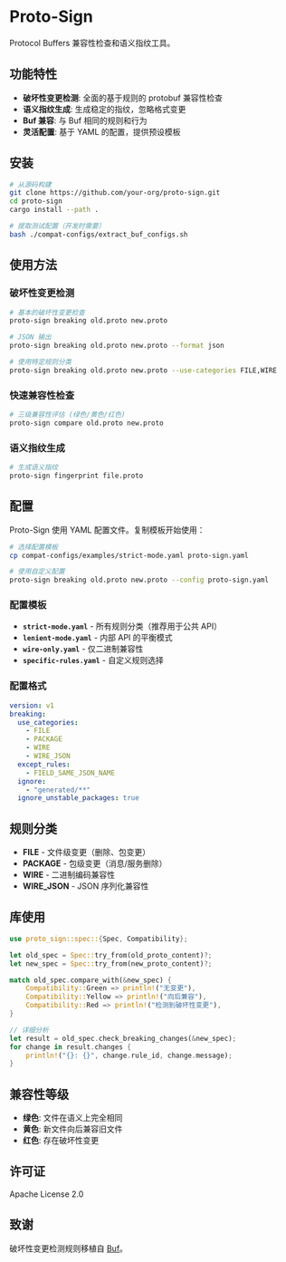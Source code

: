 # Proto-Sign

Protocol Buffers 兼容性检查和语义指纹工具。

## 功能特性

- **破坏性变更检测**: 全面的基于规则的 protobuf 兼容性检查
- **语义指纹生成**: 生成稳定的指纹，忽略格式变更
- **Buf 兼容**: 与 Buf 相同的规则和行为
- **灵活配置**: 基于 YAML 的配置，提供预设模板

## 安装

```bash
# 从源码构建
git clone https://github.com/your-org/proto-sign.git
cd proto-sign
cargo install --path .

# 提取测试配置（开发时需要）
bash ./compat-configs/extract_buf_configs.sh
```

## 使用方法

### 破坏性变更检测

```bash
# 基本的破坏性变更检查
proto-sign breaking old.proto new.proto

# JSON 输出
proto-sign breaking old.proto new.proto --format json

# 使用特定规则分类
proto-sign breaking old.proto new.proto --use-categories FILE,WIRE
```

### 快速兼容性检查

```bash
# 三级兼容性评估 (绿色/黄色/红色)
proto-sign compare old.proto new.proto
```

### 语义指纹生成

```bash
# 生成语义指纹
proto-sign fingerprint file.proto
```

## 配置

Proto-Sign 使用 YAML 配置文件。复制模板开始使用：

```bash
# 选择配置模板
cp compat-configs/examples/strict-mode.yaml proto-sign.yaml

# 使用自定义配置
proto-sign breaking old.proto new.proto --config proto-sign.yaml
```

### 配置模板

- **`strict-mode.yaml`** - 所有规则分类（推荐用于公共 API）
- **`lenient-mode.yaml`** - 内部 API 的平衡模式
- **`wire-only.yaml`** - 仅二进制兼容性
- **`specific-rules.yaml`** - 自定义规则选择

### 配置格式

```yaml
version: v1
breaking:
  use_categories:
    - FILE
    - PACKAGE
    - WIRE
    - WIRE_JSON
  except_rules:
    - FIELD_SAME_JSON_NAME
  ignore:
    - "generated/**"
  ignore_unstable_packages: true
```

## 规则分类

- **FILE** - 文件级变更（删除、包变更）
- **PACKAGE** - 包级变更（消息/服务删除）
- **WIRE** - 二进制编码兼容性
- **WIRE_JSON** - JSON 序列化兼容性

## 库使用

```rust
use proto_sign::spec::{Spec, Compatibility};

let old_spec = Spec::try_from(old_proto_content)?;
let new_spec = Spec::try_from(new_proto_content)?;

match old_spec.compare_with(&new_spec) {
    Compatibility::Green => println!("无变更"),
    Compatibility::Yellow => println!("向后兼容"),
    Compatibility::Red => println!("检测到破坏性变更"),
}

// 详细分析
let result = old_spec.check_breaking_changes(&new_spec);
for change in result.changes {
    println!("{}: {}", change.rule_id, change.message);
}
```

## 兼容性等级

- **绿色**: 文件在语义上完全相同
- **黄色**: 新文件向后兼容旧文件
- **红色**: 存在破坏性变更

## 许可证

Apache License 2.0

## 致谢

破坏性变更检测规则移植自 [Buf](https://github.com/bufbuild/buf)。